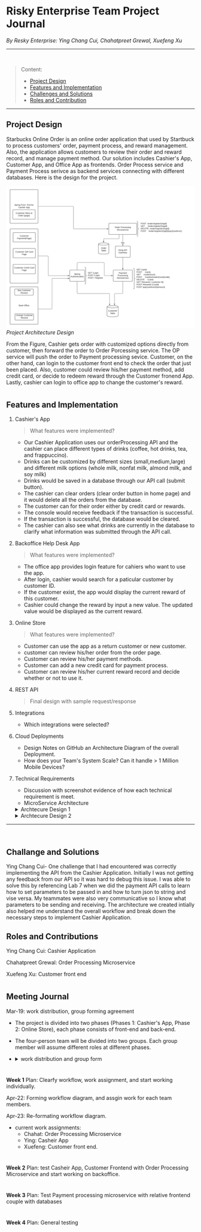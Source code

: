 #  Risky Enterprise Team Project Journal
_By Resky Enterprise: Ying Chang Cui, Chahatpreet Grewal, Xuefeng Xu_


--- 
&nbsp; 

> Content:
> - [Project Design](#project-design)
> - [Features and Implementation](#features-and-implementation)
> - [Challenges and Solutions](#challenges-and-solutions)
> - [Roles and Contribution](#roles-and-contribution)

---

## Project Design 

Starbucks Online Order is an online order application that used by Startbuck to process customers' order, payment process, and reward management. Also, the application allows customers to review their order and reward record, and manage payment method. Our solution includes Cashier's App, Customer App, and Office App as frontends. Order Process service and Payment Process serivce as backend services connecting with different databases. Here is the design for the project.

<img src="images/MicroServiceArchitecture-2.png"><br/>
_Project Architecture Design_

From the Figure, Cashier gets order with customized options directly from customer, then forward the order to Order Porcessing service. The OP service will push the order to Payment processing sevice. Customer, on the other hand, can login to the customer front end to check the order that just been placed. Also, customer could review his/her payment method, add credit card, or decide to redeem reward through the Customer fronend App. Lastly, cashier can login to office app to change the customer's reward.

#
## Features and Implementation

1. Cashier's App
   > What features were implemented?
   - Our Cashier Application uses our orderProcessing API and the cashier can place different types of drinks (coffee, hot drinks, tea, and frappuccino).
   - Drinks can be customized by different sizes (small,medium,large) and different milk options (whole milk, nonfat milk, almond milk, and soy milk)
   - Drinks would be saved in a database through our API call (submit button). 
   - The cashier can clear orders (clear order button in home page) and it would delete all the orders from the database. 
   - The customer can for their order either by credit card or rewards. 
   - The console would receive feedback if the transaction is successful. 
   - If the transaction is successful, the database would be cleared. 
   - The cashier can also see what drinks are currently in the database to clarify what information was submitted through the API call.
2. Backoffice Help Desk App
   > What features were implemented?
   - The office app provides login feature for cahiers who want to use the app. 
   - After login, cashier would search for a paticular customer by customer ID.
   - If the customer exist, the app would display the current reward of this customer.
   - Cashier could change the reward by input a new value. The updated value would be displayed as the current reward.
  
3. Online Store
   > What features were implemented?
   - Customer can use the app as a return customer or new customer. 
   - customer can review his/her order from the order page.
   - Customer can review his/her payment methods.
   - Customer can add a new credit card for payment process.
   - Customer can review his/her current reward record and decide whether or not to use it.

4. REST API 
   > Final design with sample request/response


5. Integrations
   - Which integrations were selected?
6. Cloud Deployments
   - Design Notes on GitHub an Architecture Diagram of the overall Deployment.
   - How does your Team's System Scale?  Can it handle > 1 Million Mobile Devices?
7. Technical Requirements
   - Discussion with screenshot evidence of how each technical requirement is meet.


   * MicroService Architecture
   <details><summary>Archtecure Design 1</summary><img src="images/MicroServiceArchitecture.png"></details>
   <details><summary>Archtecure Design 2</summary><img src="images/MicroServiceArchitecture-2.png"></details>

--- 
&nbsp;

## Challange and Solutions
Ying Chang Cui- One challenge that I had encountered was correctly implementing the API from the Cashier Application. Initially I was not getting any feedback from
our API so it was hard to debug this issue. I was able to solve this by referencing Lab 7 when we did the payment API calls to learn how to set parameters to be passed in
and how to turn json to string and vise versa. My teammates were also very communicative so I know what parameters to be sending and receiving. The architecture we created
intially also helped me understand the overall workflow and break down the necessary steps to implement Cashier Application.

## Roles and Contributions

Ying Chang Cui: Cashier Application

Chahatpreet Grewal: Order Processing Microservice

Xuefeng Xu: Customer front end


#


































## Meeting Journal

Mar-19: work distribution, group forming agreement
   - The project is divided into two phases (Phases 1: Cashier's App, Phase 2: Online Store), each phase consists of front-end and back-end. 
   - The four-person team will be divided into two groups. Each group member will assume different roles at different phases.

   - <details><summary>work distribution and group form</summary><img src="images/work%20distribution%20and%20group%20form.png" width="700"></details>
#
__Week 1__ Plan: Clearfy workflow, work assignment, and start working individually. <br/>

Apr-22: Forming workflow diagram, and assgin work for each team members.

Apr-23: Re-formating workflow diagram.
  + current work assignments: 
    + Chahat: Order Processing Microservice
    + Ying: Casheir App 
    + Xuefeng: Customer front end.
#
__Week 2__ Plan: test Casheir App, Customer Frontend with Order Processing Microservice and start working on backoffice. <br/>


#
__Week 3__ Plan: Test Payment processing microservice with relative frontend couple with databases<br/>


#
__Week 4__ Plan: General testing<br/>




